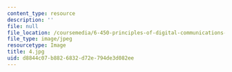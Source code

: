 ```yaml
---
content_type: resource
description: ''
file: null
file_location: /coursemedia/6-450-principles-of-digital-communications-i-fall-2006/d8844c07b8826832d72e794de3d082ee_4.jpg
file_type: image/jpeg
resourcetype: Image
title: 4.jpg
uid: d8844c07-b882-6832-d72e-794de3d082ee
---
```

